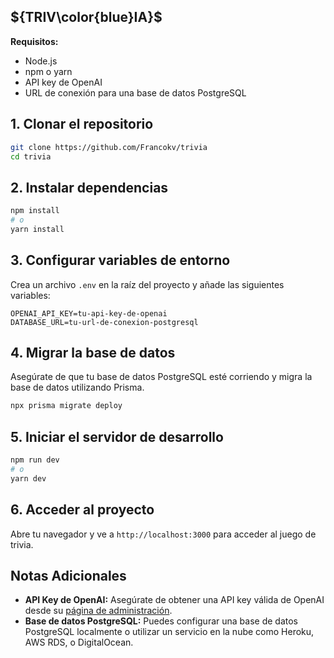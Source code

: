 
## ${TRIV\color{blue}IA}$

**Requisitos:**
- Node.js
- npm o yarn
- API key de OpenAI
- URL de conexión para una base de datos PostgreSQL

## 1. Clonar el repositorio
```bash
git clone https://github.com/Francokv/trivia
cd trivia
```

## 2. Instalar dependencias
```bash
npm install
# o
yarn install
```

## 3. Configurar variables de entorno
Crea un archivo `.env` en la raíz del proyecto y añade las siguientes variables:
```plaintext
OPENAI_API_KEY=tu-api-key-de-openai
DATABASE_URL=tu-url-de-conexion-postgresql
```

## 4. Migrar la base de datos
Asegúrate de que tu base de datos PostgreSQL esté corriendo y migra la base de datos utilizando Prisma.
```bash
npx prisma migrate deploy
```

## 5. Iniciar el servidor de desarrollo
```bash
npm run dev
# o
yarn dev
```

## 6. Acceder al proyecto
Abre tu navegador y ve a `http://localhost:3000` para acceder al juego de trivia.

## Notas Adicionales

- **API Key de OpenAI:** Asegúrate de obtener una API key válida de OpenAI desde su [página de administración](https://platform.openai.com/account/api-keys).
- **Base de datos PostgreSQL:** Puedes configurar una base de datos PostgreSQL localmente o utilizar un servicio en la nube como Heroku, AWS RDS, o DigitalOcean.
